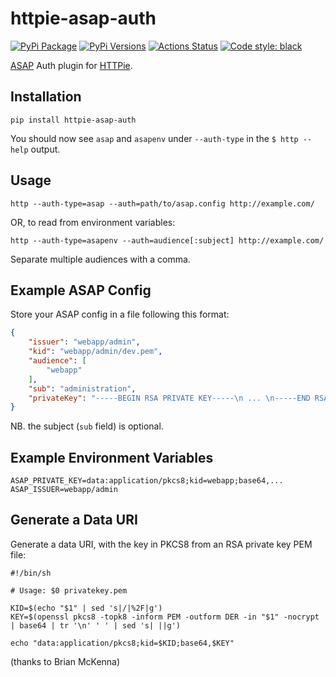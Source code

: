 httpie-asap-auth
================

[![PyPi Package](https://img.shields.io/pypi/v/httpie-asap-auth.svg)](https://pypi.python.org/pypi/httpie-asap-auth)
[![PyPi Versions](https://img.shields.io/pypi/pyversions/httpie-asap-auth.svg)](https://pypi.python.org/pypi/httpie-asap-auth)
[![Actions Status](https://github.com/jasonfriedland/httpie-asap-auth/workflows/Python%20package/badge.svg)](https://github.com/jasonfriedland/httpie-asap-auth/actions)
[![Code style: black](https://img.shields.io/badge/code%20style-black-000000.svg)](https://github.com/ambv/black)

[ASAP](https://s2sauth.bitbucket.io/) Auth plugin for [HTTPie](https://httpie.org/).

Installation
------------

    pip install httpie-asap-auth

You should now see `asap` and `asapenv` under `--auth-type` in the `$ http --help` output.

Usage
-----

    http --auth-type=asap --auth=path/to/asap.config http://example.com/

OR, to read from environment variables:

    http --auth-type=asapenv --auth=audience[:subject] http://example.com/

Separate multiple audiences with a comma.

Example ASAP Config
-------------------

Store your ASAP config in a file following this format:

```json
{
    "issuer": "webapp/admin",
    "kid": "webapp/admin/dev.pem",
    "audience": [
        "webapp"
    ],
    "sub": "administration",
    "privateKey": "-----BEGIN RSA PRIVATE KEY-----\n ... \n-----END RSA PRIVATE KEY-----"
}
```

NB. the subject (`sub` field) is optional.

Example Environment Variables
-----------------------------

    ASAP_PRIVATE_KEY=data:application/pkcs8;kid=webapp;base64,...
    ASAP_ISSUER=webapp/admin

Generate a Data URI
-------------------

Generate a data URI, with the key in PKCS8 from an RSA private key PEM file:

    #!/bin/sh

    # Usage: $0 privatekey.pem

    KID=$(echo "$1" | sed 's|/|%2F|g')
    KEY=$(openssl pkcs8 -topk8 -inform PEM -outform DER -in "$1" -nocrypt | base64 | tr '\n' ' ' | sed 's| ||g')

    echo "data:application/pkcs8;kid=$KID;base64,$KEY"

(thanks to Brian McKenna)
